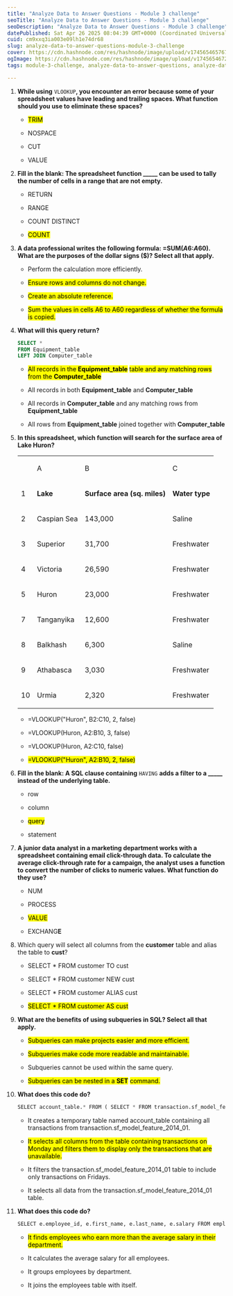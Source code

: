 ```yaml
---
title: "Analyze Data to Answer Questions - Module 3 challenge"
seoTitle: "Analyze Data to Answer Questions - Module 3 challenge"
seoDescription: "Analyze Data to Answer Questions - Module 3 challenge"
datePublished: Sat Apr 26 2025 08:04:39 GMT+0000 (Coordinated Universal Time)
cuid: cm9xxq3ia003e09lh1e74dr68
slug: analyze-data-to-answer-questions-module-3-challenge
cover: https://cdn.hashnode.com/res/hashnode/image/upload/v1745654657674/a9ae0161-e6e4-4c6c-977b-529d24ba2939.png
ogImage: https://cdn.hashnode.com/res/hashnode/image/upload/v1745654672200/51628fce-3d23-400c-80e0-8dacd44614e0.png
tags: module-3-challenge, analyze-data-to-answer-questions, analyze-data-to-answer-questions-module-3-challenge

---
```


1. **While using** `VLOOKUP`**, you encounter an error because some of your spreadsheet values have leading and trailing spaces. What function should you use to eliminate these spaces?**
    
    * <mark>TRIM</mark>
        
    * NOSPACE
        
    * CUT
        
    * VALUE
        
2. **Fill in the blank: The spreadsheet function \_\_\_\_\_ can be used to tally the number of cells in a range that are not empty.**
    
    * RETURN
        
    * RANGE
        
    * COUNT DISTINCT
        
    * <mark>COUNT</mark>
        
3. **A data professional writes the following formula: =SUM($A$6:$A$60). What are the purposes of the dollar signs ($)? Select all that apply.**
    
    * Perform the calculation more efficiently.
        
    * <mark>Ensure rows and columns do not change.</mark>
        
    * <mark>Create an absolute reference.</mark>
        
    * <mark>Sum the values in cells A6 to A60 regardless of whether the formula is copied.</mark>
        
4. **What will this query return?**
    
    ```sql
    SELECT *
    FROM Equipment_table
    LEFT JOIN Computer_table
    ```
    
    * <mark>All records in the </mark> **<mark>Equipment_table</mark>** <mark> table and any matching rows from the </mark> **<mark>Computer_table</mark>**
        
    * All records in both **Equipment\_table** and **Computer\_table**
        
    * All records in **Computer\_table** and any matching rows from **Equipment\_table**
        
    * All rows from **Equipment\_table** joined together with **Computer\_table**
        
5. **In this spreadsheet, which function will search for the surface area of Lake Huron?**
    
    <table><tbody><tr><td colspan="1" rowspan="1"><p></p></td><td colspan="1" rowspan="1"><p>A</p></td><td colspan="1" rowspan="1"><p>B</p></td><td colspan="1" rowspan="1"><p>C</p></td></tr><tr><td colspan="1" rowspan="1"><p>1</p></td><td colspan="1" rowspan="1"><p><strong>Lake</strong></p></td><td colspan="1" rowspan="1"><p><strong>Surface area (sq. miles)</strong></p></td><td colspan="1" rowspan="1"><p><strong>Water type</strong></p></td></tr><tr><td colspan="1" rowspan="1"><p>2</p></td><td colspan="1" rowspan="1"><p>Caspian Sea</p></td><td colspan="1" rowspan="1"><p>143,000</p></td><td colspan="1" rowspan="1"><p>Saline</p></td></tr><tr><td colspan="1" rowspan="1"><p>3</p></td><td colspan="1" rowspan="1"><p>Superior</p></td><td colspan="1" rowspan="1"><p>31,700</p></td><td colspan="1" rowspan="1"><p>Freshwater</p></td></tr><tr><td colspan="1" rowspan="1"><p>4</p></td><td colspan="1" rowspan="1"><p>Victoria</p></td><td colspan="1" rowspan="1"><p>26,590</p></td><td colspan="1" rowspan="1"><p>Freshwater</p></td></tr><tr><td colspan="1" rowspan="1"><p>5</p></td><td colspan="1" rowspan="1"><p>Huron</p></td><td colspan="1" rowspan="1"><p>23,000</p></td><td colspan="1" rowspan="1"><p>Freshwater</p></td></tr><tr><td colspan="1" rowspan="1"><p>7</p></td><td colspan="1" rowspan="1"><p>Tanganyika</p></td><td colspan="1" rowspan="1"><p>12,600</p></td><td colspan="1" rowspan="1"><p>Freshwater</p></td></tr><tr><td colspan="1" rowspan="1"><p>8</p></td><td colspan="1" rowspan="1"><p>Balkhash</p></td><td colspan="1" rowspan="1"><p>6,300</p></td><td colspan="1" rowspan="1"><p>Saline</p></td></tr><tr><td colspan="1" rowspan="1"><p>9</p></td><td colspan="1" rowspan="1"><p>Athabasca</p></td><td colspan="1" rowspan="1"><p>3,030</p></td><td colspan="1" rowspan="1"><p>Freshwater</p></td></tr><tr><td colspan="1" rowspan="1"><p>10</p></td><td colspan="1" rowspan="1"><p>Urmia</p></td><td colspan="1" rowspan="1"><p>2,320</p></td><td colspan="1" rowspan="1"><p>Freshwater</p></td></tr></tbody></table>
    
    * \=VLOOKUP("Huron", B2:C10, 2, false)
        
    * \=VLOOKUP(Huron, A2:B10, 3, false)
        
    * \=VLOOKUP(Huron, A2:C10, false)
        
    * <mark>=VLOOKUP("Huron", A2:B10, 2, false)</mark>
        
6. **Fill in the blank: A SQL clause containing** `HAVING` **adds a filter to a \_\_\_\_\_ instead of the underlying table.**
    
    * row
        
    * column
        
    * <mark>query</mark>
        
    * statement
        
7. **A junior data analyst in a marketing department works with a spreadsheet containing email click-through data. To calculate the average click-through rate for a campaign, the analyst uses a function to convert the number of clicks to numeric values. What function do they use?**
    
    * NUM
        
    * PROCESS
        
    * <mark>VALUE</mark>
        
    * EXCHANG**E**
        
8. Which query will select all columns from the **customer** table and alias the table to **cust**?
    
    * SELECT \* FROM customer TO cust
        
    * SELECT \* FROM customer NEW cust
        
    * SELECT \* FROM customer ALIAS cust
        
    * <mark>SELECT * FROM customer AS cust</mark>
        
9. **What are the benefits of using subqueries in SQL? Select all that apply.**
    
    * <mark>Subqueries can make projects easier and more efficient.</mark>
        
    * <mark>Subqueries make code more readable and maintainable.</mark>
        
    * Subqueries cannot be used within the same query.
        
    * <mark>Subqueries can be nested in a </mark> **<mark>SET</mark>** <mark> command.</mark>
        
10. **What does this code do?**
    
    ```sql
    SELECT account_table.* FROM ( SELECT * FROM transaction.sf_model_feature_2014_01 WHERE day_of_week = 'Monday' ) AS account_table WHERE account_table.availability = 'NO'
    ```
    
    * It creates a temporary table named account\_table containing all transactions from transaction.sf\_model\_feature\_2014\_01.
        
    * <mark>It selects all columns from the table containing transactions on Monday and filters them to display only the transactions that are unavailable.</mark>
        
    * It filters the transaction.sf\_model\_feature\_2014\_01 table to include only transactions on Fridays.
        
    * It selects all data from the transaction.sf\_model\_feature\_2014\_01 table.
        
11. **What does this code do?**
    
    ```sql
    SELECT e.employee_id, e.first_name, e.last_name, e.salary FROM employees e WHERE e.salary > ( SELECT AVG(salary) FROM employees WHERE department_id = e.department_id );
    ```
    
    * <mark>It finds employees who earn more than the average salary in their department.</mark>
        
    * It calculates the average salary for all employees.
        
    * It groups employees by department.
        
    * It joins the employees table with itself.